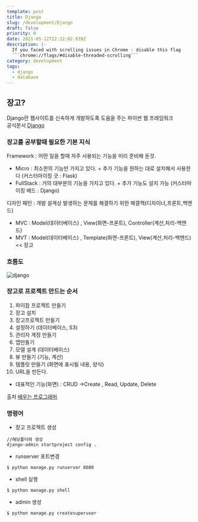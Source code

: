 ```yaml
---
template: post
title: Django
slug: /development/Django
draft: false
priority: 0
date: 2021-05-12T22:22:02.039Z
description: |-
  If you faced with scrolling issues in Chrome - disable this flag 
  ```chrome://flags/#disable-threaded-scrolling```
category: development
tags:
  - django
  - database
---
```


## 장고?

Django란 웹사이트를 신속하게 개발하도록 도움을 주는 파이썬 웹 프레임워크  
공식문서 [Django](https://docs.djangoproject.com/ko/3.1/intro/)

### 장고를 공부할때 필요한 기본 지식

Framework : 어떤 일을 할때 자주 사용되는 기능을 미리 준비해 둔것.

- Micro : 최소한의 기능만 가지고 있다. + 추가 기능을 원하는 대로 설치해서 사용한다 (커스터마이징 굿 : Flask)
- FullStack : 거의 대부분의 기능을 가지고 있다. + 추가 기능도 설치 가능 (커스터마이징 배드 : Django)

디자인 패턴 : 개발 설계상 발생하는 문제를 해결하기 위한 해결책(디자이너,프론트,백엔드)

- MVC : Model(데이터베이스) , View(화면-프론트), Controller(계산,처리-백엔드)
- MVT : Model(데이터베이스) , Template(화면-프론트), View(계산,처리-백엔드) << 장고

### 흐름도

![django](https://laziness.xyz/images/django-cycle.jpg)

### 장고로 프로젝트 만드는 순서

1. 파이참 프로젝트 만들기
2. 장고 설치
3. 장고프로젝트 만들기
4. 설정하기 (데이터베이스, S3)
5. 관리자 계정 만들기
6. 앱만들기
7. 모델 설계 (데이터베이스)
8. 뷰 만들기 (기능, 계산)
9. 템플릿 만들기 (화면에 표시될 내용, 양식)
10. URL을 만든다.

- 대표적인 기능(화면) : CRUD ->Create , Read, Update, Delete

출처 [배우는 프로그래머](https://youtu.be/Nv_9uZ4ld9U)

### 명령어

- 장고 프로젝트 생성

```
//해당폴더에 생성
django-admin startproject config .
```

- runserver 포트변경

```
$ python manage.py runserver 8080
```

- shell 실행

```
$ python manage.py shell
```

- admin 생성

```
$ python manage.py createsuperuser
```
